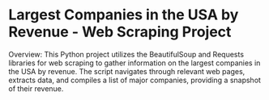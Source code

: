 # Largest Companies in the USA by Revenue - Web Scraping Project
Overview:
This Python project utilizes the BeautifulSoup and Requests libraries for web scraping to gather information on the largest companies in the USA by revenue. The script navigates through relevant web pages, extracts data, and compiles a list of major companies, providing a snapshot of their revenue.
